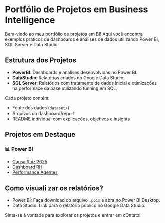 # Portfólio de Projetos em Business Intelligence

Bem-vindo ao meu portfólio de projetos em BI! Aqui você encontra exemplos práticos de dashboards e análises de dados utilizando Power BI, SQL Server e Data Studio.

## Estrutura dos Projetos

- **PowerBI**: Dashboards e análises desenvolvidas no Power BI.
- **DataStudio**: Relatórios criados no Google Data Studio.
- **SQL Server**: Relatórios com tratamento de dados inicial e otimizações na performace da base utilizando tunning em SQL.

Cada projeto contém:
- Fonte dos dados (`dataset/`)
- Arquivos do dashboard/report
- README individual com explicações, objetivos e insights

## Projetos em Destaque

### 📊 Power BI

- [Causa Raiz 2025](./POWER-BI/CAUSA-RAIZ/Causa-Raiz-Dashboard.pbix)
- [Dashboard RH](./POWER-BI/DASH-RH/DASH-RH.pbix)
- [Performance Agentes](./POWER-BI/PERFORMACE/Performace-agentes-Dashboard.pbix)




## Como visuali zar os relatórios?

- Power BI: Faça download do arquivo `.pbix` e abra no Power BI Desktop.
- Data Studio: Link para o relatório público no Google Data Studio.


Sinta-se à vontade para explorar os projetos e entrar em cOntato!
